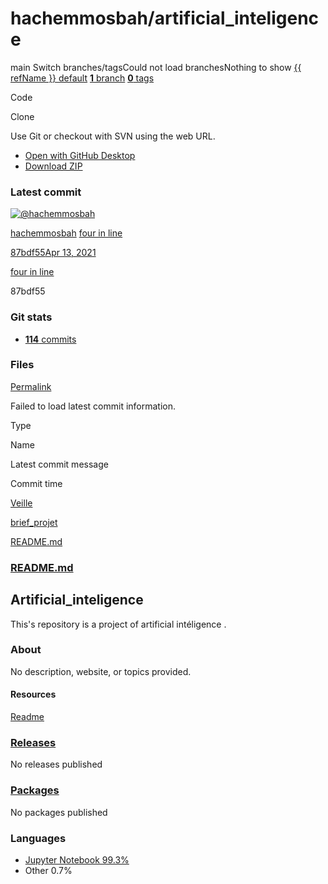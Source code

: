 # hachemmosbah/artificial\_inteligence

main Switch branches/tagsCould not load branchesNothing to show [{{ refName }} default](https://github.com/hachemmosbah/artificial_inteligence/tree/{{%20urlEncodedRefName%20}}) [**1** branch](hachemmosbah-artificial_inteligence-7.md) [**0** tags](hachemmosbah-artificial_inteligence-8.md)

Code 

 Clone

 Use Git or checkout with SVN using the web URL.

*  [Open with GitHub Desktop](https://desktop.github.com/)
*  [Download ZIP](archive/refs/heads/bad-request-github.md)

### Latest commit

 [![@hachemmosbah](https://avatars.githubusercontent.com/u/57748091?s=48&v=4)](https://github.com/hachemmosbah)

[hachemmosbah](hachemmosbah-artificial_inteligence-9.md) [four in line](commit/four-in-line-87bdf55.md)

 [87bdf55](commit/four-in-line-87bdf55.md)[Apr 13, 2021](commit/four-in-line-87bdf55.md)

[four in line](commit/four-in-line-87bdf55.md)

87bdf55

### Git stats

*  [ **114** commits](commits/hachemmosbah-artificial_inteligence.md)

### Files <a id="files"></a>

 [Permalink](tree/hachemmosbah-artificial_inteligence.md)

 Failed to load latest commit information.

Type

Name

Latest commit message

Commit time

[Veille](tree/main/hachemmosbah-artificial_inteligence.md)

[brief\_projet](tree/main/hachemmosbah-artificial_inteligence-1.md)

[README.md](blob/main/hachemmosbah-artificial_inteligence.md)

###  [README.md](hachemmosbah-artificial_inteligence-5.md#readme)

## Artificial\_inteligence

This's repository is a project of artificial intéligence .

### About

 No description, website, or topics provided.

#### Resources

 [Readme](hachemmosbah-artificial_inteligence-5.md#readme)

###  [Releases](hachemmosbah-artificial_inteligence-10.md)

No releases published

###  [Packages](https://github.com/users/hachemmosbah/packages?repo_name=artificial_inteligence)

 No packages published  


### Languages

*  [Jupyter Notebook 99.3%](hachemmosbah-artificial_inteligence-11.md)
*  Other 0.7%

